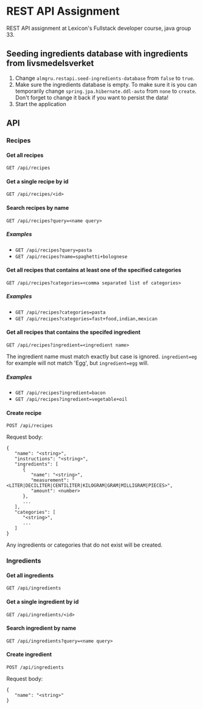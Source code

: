 # REST API Assignment

REST API assignment at Lexicon's Fullstack developer course, java group 33.

## Seeding ingredients database with ingredients from livsmedelsverket

1. Change `almgru.restapi.seed-ingredients-database` from `false` to `true`.
2. Make sure the ingredients database is empty. To make sure it is you can temporarily change
   `spring.jpa.hibernate.ddl-auto` from `none` to `create`. Don't forget to change it back if you want to persist the
   data!
3. Start the application

## API

### Recipes

#### Get all recipes

`GET /api/recipes`

#### Get a single recipe by id

`GET /api/recipes/<id>`

#### Search recipes by name 

`GET /api/recipes?query=<name query>`

##### Examples

- `GET /api/recipes?query=pasta`
- `GET /api/recipes?name=spaghetti+bolognese`

#### Get all recipes that contains at least one of the specified categories

`GET /api/recipes?categories=<comma separated list of categories>`

##### Examples

- `GET /api/recipes?categories=pasta`
- `GET /api/recipes?categories=fast+food,indian,mexican`

#### Get all recipes that contains the specifed ingredient

`GET /api/recipes?ingredient=<ingredient name>`

The ingredient name must match exactly but case is ignored. `ingredient=eg` for example will not match 'Egg', but `ingredient=egg` will.

##### Examples

- `GET /api/recipes?ingredient=bacon`
- `GET /api/recipes?ingredient=vegetable+oil`

#### Create recipe

`POST /api/recipes`

Request body:
```
{
   "name": "<string>",
   "instructions": "<string>",
   "ingredients": [
      {
         "name": "<string>",
         "measurement": "<LITER|DECILITER|CENTILITER|KILOGRAM|GRAM|MILLIGRAM|PIECES>",
         "amount": <number>
      },
      ...
   ],
   "categories": [
      "<string>",
      ...
   ]
}
```

Any ingredients or categories that do not exist will be created.

### Ingredients

#### Get all ingredients

`GET /api/ingredients`

#### Get a single ingredient by id

`GET /api/ingredients/<id>`

#### Search ingredient by name

`GET /api/ingredients?query=<name query>`

#### Create ingredient

`POST /api/ingredients`

Request body: 
```
{
   "name": "<string>"
}
```
